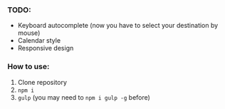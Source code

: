 ### TODO:
- Keyboard autocomplete (now you have to select your destination by mouse)
- Calendar style
- Responsive design

### How to use:

1. Clone repository
2. `npm i`
3. `gulp` (you may need to `npm i gulp -g` before)